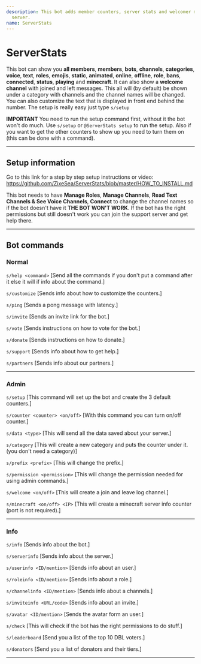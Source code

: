 ```yaml
---
description: This bot adds member counters, server stats and welcomer messages to your
  server.
name: ServerStats
---
```


# ServerStats
This bot can show you **all members**, **members**, **bots**, **channels**, **categories**, **voice**, **text**, **roles**, **emojis**, **static**, **animated**, **online**, **offline**, **role**, **bans**, **connected**, **status**, **playing** and **minecraft**. It can also show a **welcome channel** with joined and left messages. This all will (by default) be shown under a category with channels and the channel names will be changed. You can also customize the text that is displayed in front end behind the number. The setup is really easy just type `s/setup`

**IMPORTANT** You need to run the setup command first, without it the bot won't do much. Use `s/setup` or `@ServerStats setup` to run the setup. Also if you want to get the other counters to show up you need to turn them on (this can be done with a command).

_____

## Setup information
Go to this link for a step by step setup instructions or video: https://github.com/ZixeSea/ServerStats/blob/master/HOW_TO_INSTALL.md

This bot needs to have **Manage Roles**, **Manage Channels**, **Read Text Channels & See Voice Channels**, **Connect** to change the channel names so if the bot doesn't have it **THE BOT WON'T WORK**. If the bot has the right permissions but still doesn't work you can join the support server and get help there.
_____

## Bot commands
### Normal

`s/help <command>` [Send all the commands if you don't put a command after it else it will if info about the command.]

`s/customize` [Sends info about how to customize the counters.]

`s/ping` [Sends a pong message with latency.]

`s/invite` [Sends an invite link for the bot.]

`s/vote` [Sends instructions on how to vote for the bot.]

`s/donate` [Sends instructions on how to donate.]

`s/support` [Sends info about how to get help.]

`s/partners` [Sends info about our partners.]
_____

### Admin

`s/setup` [This command will set up the bot and create the 3 default counters.]

`s/counter <counter> <on/off>` [With this command you can turn on/off counter.]

`s/data <type>` [This will send all the data saved about your server.]

`s/category` [This will create a new category and puts the counter under it. (you don't need a category)]

`s/prefix <prefix>` [This will change the prefix.]

`s/permission <permission>` [This will change the permission needed for using admin commands.]

`s/welcome <on/off>` [This will create a join and leave log channel.]

`s/minecraft <on/off> <IP>` [This will create a minecraft server info counter (port is not required).]
_____

### Info

`s/info` [Sends info about the bot.]

`s/serverinfo` [Sends info about the server.]

`s/userinfo <ID/mention>` [Sends info about an user.]

`s/roleinfo <ID/mention>` [Sends info about a role.]

`s/channelinfo <ID/mention>` [Sends info about a channels.]

`s/inviteinfo <URL/code>` [Sends info about an invite.]

`s/avatar <ID/mention>` [Sends the avatar form an user.]

`s/check` [This will check if the bot has the right permissions to do stuff.]

`s/leaderboard` [Send you a list of the top 10 DBL voters.]

`s/donators` [Send you a list of donators and their tiers.]
_____
